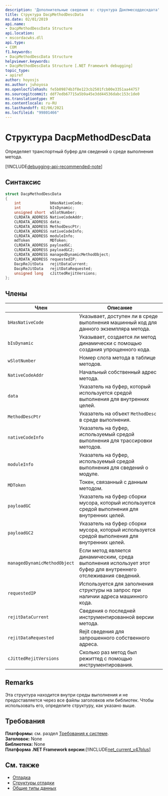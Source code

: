 ```yaml
---
description: 'Дополнительные сведения о: структура Дакпмесоддескдата'
title: Структура DacpMethodDescData
ms.date: 02/01/2019
api.name:
- DacpMethodDescData Structure
api.location:
- mscordacwks.dll
api.type:
- COM
f1.keywords:
- DacpMethodDescData Structure
helpviewer.keywords:
- DacpMethodDescData Structure [.NET Framework debugging]
topic_type:
- apiref
author: hoyosjs
ms.author: juhoyosa
ms.openlocfilehash: fe5b09874b3f8e123cb2501fcb00e3351aa44757
ms.sourcegitcommit: ddf7edb67715a5b9a45e3dd44536dabc153c1de0
ms.translationtype: MT
ms.contentlocale: ru-RU
ms.lasthandoff: 02/06/2021
ms.locfileid: "99801466"
---
```

# <a name="dacpmethoddescdata-structure"></a>Структура DacpMethodDescData

Определяет транспортный буфер для сведений о среде выполнения метода.

[!INCLUDE[debugging-api-recommended-note](../../../../includes/debugging-api-recommended-note.md)]

## <a name="syntax"></a>Синтаксис

```cpp
struct DacpMethodDescData
{
    int             bHasNativeCode;
    int             bIsDynamic;
    unsigned short  wSlotNumber;
    CLRDATA_ADDRESS NativeCodeAddr;
    CLRDATA_ADDRESS data;
    CLRDATA_ADDRESS MethodDescPtr;
    CLRDATA_ADDRESS nativeCodeInfo;
    CLRDATA_ADDRESS moduleInfo;
    mdToken         MDToken;
    CLRDATA_ADDRESS payloadGC;
    CLRDATA_ADDRESS payloadGC2;
    CLRDATA_ADDRESS managedDynamicMethodObject;
    CLRDATA_ADDRESS requestedIP;
    DacpReJitData   rejitDataCurrent;
    DacpReJitData   rejitDataRequested;
    unsigned long   cJittedRejitVersions;
};
```

## <a name="members"></a>Члены

| Член                       | Описание                                                                                     |
| ---------------------------- | ----------------------------------------------------------------------------------------------- |
| `bHasNativeCode`             | Указывает, доступен ли в среде выполнения машинный код для данного экземпляра метода. |
| `bIsDynamic`                 | Указывает, создается ли метод динамически с помощью создания упрощенного кода.           |
| `wSlotNumber`                | Номер слота метода в таблице методов.                                                   |
| `NativeCodeAddr`             | Начальный собственный адрес метода.                                                            |
| `data`                       | Указатель на буфер, который используется средой выполнения для внутренних целей.                                             |
| `MethodDescPtr`              | Указатель на объект `MethodDesc` в среде выполнения.                                                     |
| `nativeCodeInfo`             | Указатель на буфер, используемый средой выполнения для трассировки методов.                            |
| `moduleInfo`                 | Указатель на буфер, используемый средой выполнения для сведений о модуле.                      |
| `MDToken`                    | Токен, связанный с данным методом.                                                         |
| `payloadGC`                  | Указатель на буфер сборки мусора, который используется средой выполнения для внутренних целей.                          |
| `payloadGC2`                 | Указатель на буфер сборки мусора, который используется средой выполнения для внутренних целей.                          |
| `managedDynamicMethodObject` | Если метод является динамическим, среда выполнения использует этот буфер для внутреннего отслеживания сведений.     |
| `requestedIP`                | Используется для заполнения структуры на запрос при наличии адреса машинного кода.                    |
| `rejitDataCurrent`           | Сведения о последней инструментированной версии метода.                                   |
| `rejitDataRequested`         | Rejit сведения для запрошенного собственного адреса.                                             |
| `cJittedRejitVersions`       | Сколько раз метод был режиттед с помощью инструментирования.                           |

## <a name="remarks"></a>Remarks

Эта структура находится внутри среды выполнения и не предоставляется через все файлы заголовков или библиотек. Чтобы использовать его, определите структуру, как указано выше.

## <a name="requirements"></a>Требования

**Платформы:** см. раздел [Требования к системе](../../get-started/system-requirements.md).  
**Заголовок:** None  
**Библиотека:** None  
**Платформа .NET Framework версии:**[!INCLUDE[net_current_v47plus](../../../../includes/net-current-v47plus.md)]  

## <a name="see-also"></a>См. также

- [Отладка](index.md)
- [Структуры отладки](debugging-structures.md)
- [Общие типы данных](../common-data-types-unmanaged-api-reference.md)

